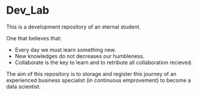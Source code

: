 
# Dev_Lab
This is a development repository of an eternal student.

One that believes that: 
* Every day we must learn something new. 
* New knowledges do not decreases our humbleness.
* Collaborate is the key to learn and to retribute all collaboration recieved.

The aim of this repository is to storage and register this journey of an experienced business specialist (in continuous emprovement) to become a data scientist. 

